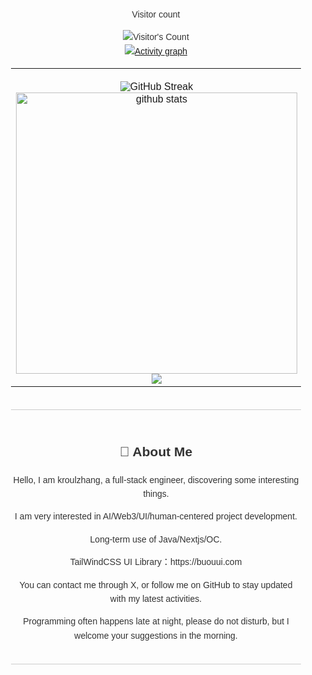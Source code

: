 <div style="display: flex; flex-direction: column; align-items: center; font-family: Arial, sans-serif; max-width: 800px; margin: 0 auto; padding: 20px; line-height: 1.6; color: #333;">
<div align="center"> 
  <p>Visitor count</p>
  <img src="https://profile-counter.glitch.me/buoooou/count.svg" alt="Visitor's Count" />
</div>
  <a href="https://github.com/ashutosh00710/github-readme-activity-graph">
    <img src="https://github-readme-activity-graph.vercel.app/graph?username=buoooou&theme=xcode&hide_border=true" alt="Activity graph">
</a>

<!---GitHub--->
<table width="100">
  <tr border="0">
    <td align='center' width="510">
      <!-- GitHub Streak-->
       <br>
       <img src="https://github-readme-streak-stats-iota-blue.vercel.app?user=buoooou&theme=react&border_radius=15&card_width=450&card_height=170" alt="GitHub Streak" />
               <img width=450 src="https://github-readme-stats.vercel.app/api?username=buoooou&show_icons=true&theme=react&rank_icon=github&border_radius=10" alt="github stats" />
      <br>
      <img src="https://gh-readme-profile.vercel.app/api?username=buoooou&theme=github_dark_tritanopia&border_width=0.1&photo_quality=100&format=svg&hide=issues&border_radius=17.5&hide_border=true&stroke_color=1F6FEB&bg_color=0D1117" />
      <br>
      <!--📏LINE-->
      <!-- GitHub Stats-->
    <td align='center' width="510">
        <br>
      <img width=450 align="center" src="https://github-readme-stats.vercel.app/api/top-langs/?username=buoooou&hide=HTML&langs_count=8&layout=compact&theme=react&border_radius=10&size_weight=0.5&count_weight=0.5&exclude_repo=github-readme-stats" alt="top langs" /><br>
    </td>
  </tr>
</table>

  <hr style="border: none; height: 1px; background-color: #ccc; margin: 20px 0; width: 100%;">
  <div style="text-align: center;">
    <h2>👋 About Me</h2>
    <p>Hello, I am kroulzhang, a full-stack engineer, discovering some interesting things.</p>
    <p> I am very interested in AI/Web3/UI/human-centered project development.</p>
    <p> Long-term use of Java/Nextjs/OC.</p>
    <p> TailWindCSS UI Library：https://buouui.com</p>
    <p> You can contact me through X, or follow me on GitHub to stay updated with my latest activities.</p>
    <p> Programming often happens late at night, please do not disturb, but I welcome your suggestions in the morning.</p>
  </div>
  <hr style="border: none; height: 1px; background-color: #ccc; margin: 20px 0; width: 100%;">


</div>
